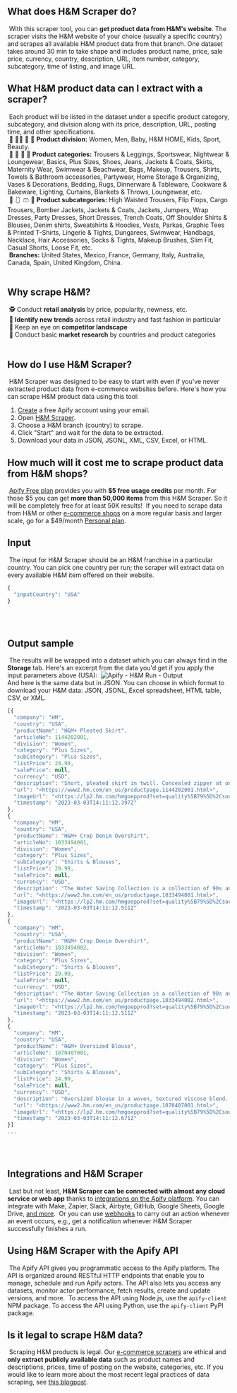 ## What does H&M Scraper do?
​
With this scraper tool, you can **get product data from H&M's website**. The scraper visits the H&M website of your choice (usually a specific country) and scrapes all available H&M product data from that branch. One dataset takes around 30 min to take shape and includes product name, price, sale price, currency, country, description, URL, item number, category, subcategory, time of listing, and image URL.
​
## What H&M product data can I extract with a scraper?
​
Each product will be listed in the dataset under a specific product category, subcategory, and division along with its price, description, URL, posting time, and other specifications. <br>
​
👩 👱‍♂️ 👧 👶 **Product division:** Women, Men, Baby, H&M HOME, Kids, Sport, Beauty. <br>
​
👔 👗 👚 🎁 **Product categories:** Trousers & Leggings, Sportswear, Nightwear & Loungewear, Basics, Plus Sizes, Shoes, Jeans, Jackets & Coats, Skirts, Maternity Wear, Swimwear & Beachwear, Bags, Makeup, Trousers, Shirts, Towels & Bathroom accessories, Partywear, Home Storage & Organizing, Vases & Decorations, Bedding, Rugs, Dinnerware & Tableware, Cookware & Bakeware, Lighting, Curtains, Blankets & Throws, Loungewear, etc. <br>
​
🧥 🩱 🩳 🧢 **Product subcategories:** High Waisted Trousers, Flip Flops, Cargo Trousers, Bomber Jackets, Jackets & Coats, Jackets, Jumpers, Wrap Dresses, Party Dresses, Short Dresses, Trench Coats, Off Shoulder Shirts & Blouses, Denim shirts, Sweatshirts & Hoodies, Vests, Parkas, Graphic Tees & Printed T-Shirts, Lingerie & Tights, Dungarees, Swimwear, Handbags, Necklace, Hair Accessories, Socks & Tights, Makeup Brushes, Slim Fit, Casual Shorts, Loose Fit, etc. <br>
​
**Branches:** United States, Mexico, France, Germany, Italy, Australia, Canada, Spain, United Kingdom, China. <br>
​
## Why scrape H&M?
​
🕵️ Conduct **retail analysis** by price, popularity, newness, etc. <br>
​
👚 **Identify new trends** across retail industry and fast fashion in particular <br>
​
👟 Keep an eye on **competitor landscape** <br>
​
💪 Conduct basic **market research** by countries and product categories <br>
​
## How do I use H&M Scraper?
​
H&M Scraper was designed to be easy to start with even if you've never extracted product data from e-commerce websites before. Here's how you can scrape H&M product data using this tool:
​
1. [Create](https://console.apify.com/sign-up) a free Apify account using your email.
2. Open [H&M Scraper](https://apify.com/misceres/hm-scraper).
3. Choose a H&M branch (country) to scrape.
4. Click "Start" and wait for the data to be extracted.
5. Download your data in JSON, JSONL, XML, CSV, Excel, or HTML.
​
## How much will it cost me to scrape product data from H&M shops?
​
[Apify Free plan](https://apify.com/pricing) provides you with **$5 free usage credits** per month. For those $5 you can get **more than 50,000 items** from this H&M Scraper. So it will be completely free for at least 50K results!
​
If you need to scrape data from H&M or other [e-commerce shops](https://apify.com/store/categories/ecommerce) on a more regular basis and larger scale, go for a $49/month [Personal plan](https://apify.com/pricing).
​
## Input
​
The input for H&M Scraper should be an H&M franchise in a particular country. You can pick one country per run; the scraper will extract data on every available H&M item offered on their website.
​
```javascript 
{ 
  "inputCountry": "USA"
}
​
```
​
## Output sample
​
The results will be wrapped into a dataset which you can always find in the **Storage** tab. Here's an excerpt from the data you'd get if you apply the input parameters above (USA):
​
![Apify - H&M Run - Output](https://i.imgur.com/YQFd0lJ.png)  
​
And here is the same data but in JSON. You can choose in which format to download your H&M data: JSON, JSONL, Excel spreadsheet, HTML table, CSV, or XML.
​
```javascript
[{
  "company": "HM",
  "country": "USA",
  "productName": "H&M+ Pleated Skirt",
  "articleNo": 1144202001,
  "division": "Women",
  "category": "Plus Sizes",
  "subCategory": "Plus Sizes",
  "listPrice": 24.99, 
  "salePrice": null,
  "currency": "USD",
  "description": "Short, pleated skirt in twill. Concealed zipper at one side with button. Unlined.",
  "url": "<https://www2.hm.com/en_us/productpage.1144202001.html>",
  "imageUrl": "<https://lp2.hm.com/hmgoepprod?set=quality%5B79%5D%2Csource%5B%2F63%2F92%2F63929b71eb1244aea69ced6096126375c0baf963.jpg%5D%2Corigin%5Bdam%5D%2Ccategory%5B%5D%2Ctype%5BDESCRIPTIVESTILLLIFE%5D%2Cres%5Bm%5D%2Chmver%5B2%5D&call=url[file:/product/main]>",
  "timestamp": "2023-03-03T14:11:12.397Z"
},
{
  "company": "HM",
  "country": "USA",
  "productName": "H&M+ Crop Denim Overshirt",
  "articleNo": 1033494001,
  "division": "Women",
  "category": "Plus Sizes",
  "subCategory": "Shirts & Blouses",
  "listPrice": 29.99,
  "salePrice": null,
  "currency": "USD",
  "description": "The Water Saving Collection is a collection of 90s and Y2K-inspired denim garments made from more sustainable materials in a water-saving manufacturing process. Crop overshirt is in thick denim made from recycled cotton. Collar, snap fasteners at front, yoke front and back, and open front pockets. Dropped shoulders and long sleeves with snap fastener at cuffs. Rounded, slightly longer hem at back.",
  "url": "<https://www2.hm.com/en_us/productpage.1033494001.html>",
  "imageUrl": "<https://lp2.hm.com/hmgoepprod?set=quality%5B79%5D%2Csource%5B%2F02%2F29%2F022966c3fcf96f9e183939a2f58d83237169bf8b.jpg%5D%2Corigin%5Bdam%5D%2Ccategory%5B%5D%2Ctype%5BDESCRIPTIVESTILLLIFE%5D%2Cres%5Bm%5D%2Chmver%5B2%5D&call=url[file:/product/main]>",
  "timestamp": "2023-03-03T14:11:12.511Z"
},
{
  "company": "HM",
  "country": "USA",
  "productName": "H&M+ Crop Denim Overshirt",
  "articleNo": 1033494002,
  "division": "Women",
  "category": "Plus Sizes",
  "subCategory": "Shirts & Blouses",
  "listPrice": 29.99,
  "salePrice": null,
  "currency": "USD",
  "description": "The Water Saving Collection is a collection of 90s and Y2K-inspired denim garments made from more sustainable materials in a water-saving manufacturing process. Crop overshirt is in thick denim made from recycled cotton. Collar, snap fasteners at front, yoke front and back, and open front pockets. Dropped shoulders and long sleeves with snap fastener at cuffs. Rounded, slightly longer hem at back.",
  "url": "<https://www2.hm.com/en_us/productpage.1033494002.html>",
  "imageUrl": "<https://lp2.hm.com/hmgoepprod?set=quality%5B79%5D%2Csource%5B%2F9d%2F6e%2F9d6e37598b723c908562aea456fcdb79ea11d623.jpg%5D%2Corigin%5Bdam%5D%2Ccategory%5Bladies_plus_shirtsblouses%5D%2Ctype%5BDESCRIPTIVESTILLLIFE%5D%2Cres%5Bm%5D%2Chmver%5B2%5D&call=url[file:/product/main]>",
  "timestamp": "2023-03-03T14:11:12.511Z"
},
{
  "company": "HM",
  "country": "USA",
  "productName": "H&M+ Oversized Blouse",
  "articleNo": 1070407001,
  "division": "Women",
  "category": "Plus Sizes",
  "subCategory": "Shirts & Blouses",
  "listPrice": 24.99,
  "salePrice": null,
  "currency": "USD",
  "description": "Oversized blouse in a woven, textured viscose blend. Collar, buttons at front, and double-layered yoke at back. Chest pockets with flap and button, heavily dropped shoulders, and long sleeves with buttons at cuffs. Rounded hem, slightly longer at back.",
  "url": "<https://www2.hm.com/en_us/productpage.1070407001.html>",
  "imageUrl": "<https://lp2.hm.com/hmgoepprod?set=quality%5B79%5D%2Csource%5B%2F73%2F98%2F73980388982c1c7d55d551727d66b7a5831a6460.jpg%5D%2Corigin%5Bdam%5D%2Ccategory%5B%5D%2Ctype%5BDESCRIPTIVESTILLLIFE%5D%2Cres%5Bm%5D%2Chmver%5B2%5D&call=url[file:/product/main]>",
  "timestamp": "2023-03-03T14:11:12.671Z"
}]
...
​
```
​
## Integrations and H&M Scraper
​
Last but not least, **H&M Scraper can be connected with almost any cloud service or web app** thanks to <a  href=" https://apify.com/integrations" target="_blank"> integrations on the Apify platform</a>. You can integrate with Make, Zapier, Slack, Airbyte, GitHub, Google Sheets, Google Drive, <a  href="https://docs.apify.com/integrations" target="_blank"> and more</a>. 
​
Or you can use  <a  href="https://docs.apify.com/integrations/webhooks"  target="_blank">webhooks</a> to carry out an action whenever an event occurs, e.g., get a notification whenever H&M Scraper successfully finishes a run.
​
## Using H&M Scraper with the Apify API
​
The Apify API gives you programmatic access to the Apify platform. The API is organized around RESTful HTTP endpoints that enable you to manage, schedule and run Apify actors. The API also lets you access any datasets, monitor actor performance, fetch results, create and update versions, and more.
​
To access the API using Node.js, use the `apify-client` NPM package. To access the API using Python, use the `apify-client` PyPI package.
​
## Is it legal to scrape H&M data?
​
Scraping H&M products is legal. Our [e-commerce scrapers](https://apify.com/store/categories/ecommerce) are ethical and **only extract publicly available data** such as product names and descriptions, prices, time of posting on the website, categories, etc. If you would like to learn more about the most recent legal practices of data scraping, see [this blogpost](https://blog.apify.com/is-web-scraping-legal/).
